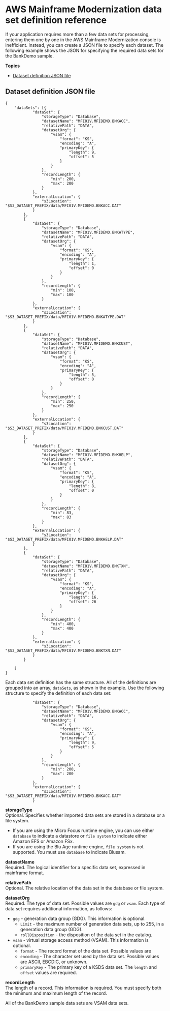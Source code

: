 # AWS Mainframe Modernization data set definition reference<a name="datasets-m2-definition"></a>

If your application requires more than a few data sets for processing, entering them one by one in the AWS Mainframe Modernization console is inefficient\. Instead, you can create a JSON file to specify each dataset\. The following example shows the JSON for specifying the required data sets for the BankDemo sample\.

**Topics**
+ [Dataset definition JSON file](#applications-m2-dataset-import-define)

## Dataset definition JSON file<a name="applications-m2-dataset-import-define"></a>

```
{
    "dataSets": [{
            "dataSet": {
                "storageType": "Database",
                "datasetName": "MFI01V.MFIDEMO.BNKACC",
                "relativePath": "DATA",
                "datasetOrg": {
                    "vsam": {
                        "format": "KS",
                        "encoding": "A",
                        "primaryKey": {
                            "length": 9,
                            "offset": 5
                        }
                    }
                },
                "recordLength": {
                    "min": 200,
                    "max": 200
                }
            },
            "externalLocation": {
                "s3Location": "$S3_DATASET_PREFIX/data/MFI01V.MFIDEMO.BNKACC.DAT"
            }
        },
        {
            "dataSet": {
                "storageType": "Database",
                "datasetName": "MFI01V.MFIDEMO.BNKATYPE",
                "relativePath": "DATA",
                "datasetOrg": {
                    "vsam": {
                        "format": "KS",
                        "encoding": "A",
                        "primaryKey": {
                            "length": 1,
                            "offset": 0
                        }
                    }
                },
                "recordLength": {
                    "min": 100,
                    "max": 100
                }
            },
            "externalLocation": {
                "s3Location": "$S3_DATASET_PREFIX/data/MFI01V.MFIDEMO.BNKATYPE.DAT"
            }
        },
        {
            "dataSet": {
                "storageType": "Database",
                "datasetName": "MFI01V.MFIDEMO.BNKCUST",
                "relativePath": "DATA",
                "datasetOrg": {
                    "vsam": {
                        "format": "KS",
                        "encoding": "A",
                        "primaryKey": {
                            "length": 5,
                            "offset": 0
                        }
                    }
                },
                "recordLength": {
                    "min": 250,
                    "max": 250
                }
            },
            "externalLocation": {
                "s3Location": "$S3_DATASET_PREFIX/data/MFI01V.MFIDEMO.BNKCUST.DAT"
            }
        },
        {
            "dataSet": {
                "storageType": "Database",
                "datasetName": "MFI01V.MFIDEMO.BNKHELP",
                "relativePath": "DATA",
                "datasetOrg": {
                    "vsam": {
                        "format": "KS",
                        "encoding": "A",
                        "primaryKey": {
                            "length": 8,
                            "offset": 0
                        }
                    }
                },
                "recordLength": {
                    "min": 83,
                    "max": 83
                }
            },
            "externalLocation": {
                "s3Location": "$S3_DATASET_PREFIX/data/MFI01V.MFIDEMO.BNKHELP.DAT"
            }
        },
        {
            "dataSet": {
                "storageType": "Database",
                "datasetName": "MFI01V.MFIDEMO.BNKTXN",
                "relativePath": "DATA",
                "datasetOrg": {
                    "vsam": {
                        "format": "KS",
                        "encoding": "A",
                        "primaryKey": {
                            "length": 16,
                            "offset": 26
                        }
                    }
                },
                "recordLength": {
                    "min": 400,
                    "max": 400
                }
            },
            "externalLocation": {
                "s3Location": "$S3_DATASET_PREFIX/data/MFI01V.MFIDEMO.BNKTXN.DAT"
            }
        }

    ]
}
```

Each data set definition has the same structure\. All of the definitions are grouped into an array, `dataSets`, as shown in the example\. Use the following structure to specify the definition of each data set:

```
            "dataSet": {
                "storageType": "Database",
                "datasetName": "MFI01V.MFIDEMO.BNKACC",
                "relativePath": "DATA",
                "datasetOrg": {
                    "vsam": {
                        "format": "KS",
                        "encoding": "A",
                        "primaryKey": {
                            "length": 9,
                            "offset": 5
                        }
                    }
                },
                "recordLength": {
                    "min": 200,
                    "max": 200
                }
            },
            "externalLocation": {
                "s3Location": "$S3_DATASET_PREFIX/data/MFI01V.MFIDEMO.BNKACC.DAT"
            }
```

**storageType**  
Optional\. Specifies whether imported data sets are stored in a database or a file system\.  
+ If you are using the Micro Focus runtime engine, you can use either `database` to indicate a datastore or `file system` to indicate either Amazon EFS or Amazon FSx\.
+ If you are using the Blu Age runtime engine, `file system` is not supported\. You must use `database` to indicate Blusam\.

**datasetName**  
Required\. The logical identifier for a specific data set, expressed in mainframe format\.

**relativePath**  
Optional\. The relative location of the data set in the database or file system\.

**datasetOrg**  
Required\. The type of data set\. Possible values are `gdg` or `vsam`\. Each type of data set requires additional information, as follows:  
+ `gdg` \- generation data group \(GDG\)\. This information is optional\.
  + `Limit` \- the maximum number of generation data sets, up to 255, in a generation data group \(GDG\)\.
  + `rollDisposition` \- the disposition of the data set in the catalog\.
+ `vsam` \- virtual storage access method \(VSAM\)\. This information is optional\.
  + `format` \- The record format of the data set\. Possible values are 
  + `encoding` \- The character set used by the data set\. Possible values are ASCII, EBCDIC, or unknown\.
  +  `primaryKey` \- The primary key of a KSDS data set\. The `length` and `offset` values are required\. 

**recordLength**  
The length of a record\. This information is required\. You must specify both the minimum and maximum length of the record\.

All of the BankDemo sample data sets are VSAM data sets\.